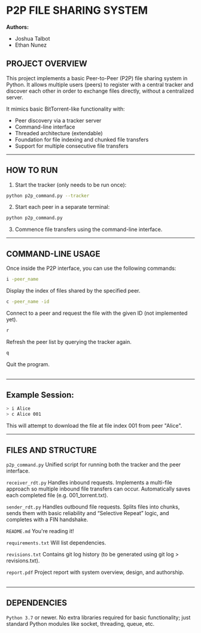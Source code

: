 
P2P FILE SHARING SYSTEM
=======================

**Authors:**
- Joshua Talbot
- Ethan Nunez

PROJECT OVERVIEW
------------------------------------
This project implements a basic Peer-to-Peer (P2P) file sharing system in Python. 
It allows multiple users (peers) to register with a central tracker and 
discover each other in order to exchange files directly, without a centralized server.

It mimics basic BitTorrent-like functionality with:
- Peer discovery via a tracker server
- Command-line interface
- Threaded architecture (extendable)
- Foundation for file indexing and chunked file transfers
- Support for multiple consecutive file transfers  

------------------------------------
HOW TO RUN
------------------------------------
1. Start the tracker (only needs to be run once):
```bash 
python p2p_command.py --tracker
```
2. Start each peer in a separate terminal:
```bash 
python p2p_command.py
```

3. Commence file transfers using the command-line interface.

------------------------------------
COMMAND-LINE USAGE
------------------------------------
Once inside the P2P interface, you can use the following commands:
```bash
i -peer_name
```
Display the index of files shared by the specified peer.
```bash
c -peer_name -id
```
Connect to a peer and request the file with the given ID (not implemented yet).
```bash
r
```
Refresh the peer list by querying the tracker again.

```bash
q
```
Quit the program.
<br>
<br>

------------------------------------
Example Session:
------------------------------------

```bash
> i Alice
> c Alice 001
```
This will attempt to download the file at file index 001 from peer "Alice".
<br>

------------------------------------
FILES AND STRUCTURE
------------------------------------
`p2p_command.py`
Unified script for running both the tracker and the peer interface.

`receiver_rdt.py`
Handles inbound requests. Implements a multi-file approach so multiple inbound 
file transfers can occur. Automatically saves each completed file 
(e.g. 001_torrent.txt).

`sender_rdt.py`
Handles outbound file requests. Splits files into chunks, sends them with basic 
reliability and “Selective Repeat” logic, and completes with a FIN handshake.

`README.md`
You're reading it!

`requirements.txt`
Will list dependencies.

`revisions.txt`
Contains git log history (to be generated using git log > revisions.txt).

`report.pdf`
Project report with system overview, design, and authorship.
<br>
<br>

------------------------------------
DEPENDENCIES
------------------------------------
`Python 3.7` or newer. No extra libraries required for basic functionality; 
just standard Python modules like socket, threading, queue, etc.